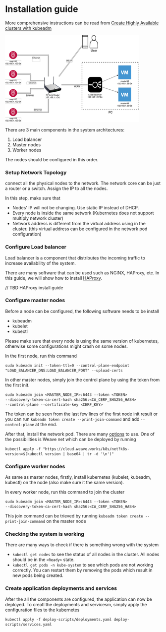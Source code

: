 # Installation guide

More comprehensive instructions can be read from 
[Create Highly Available clusters with kubeadm](https://kubernetes.io/docs/setup/production-environment/tools/kubeadm/high-availability/) 

![](architecture.png)

There are 3 main components in the system architectures:
1. Load balancer
2. Master nodes
3. Worker nodes

The nodes should be configured in this order.

### Setup Network Topology
connect all the physical nodes to the network. The network core can be just a router or a switch.
Assign the IP to all the nodes.

In this step, make sure that
- Nodes' IP will not be changing. Use static IP instead of DHCP.
- Every node is inside the same setwork (Kubernetes does not support multiply network cluster)
- Network address is different from the virtual address using in the cluster. 
(this virtual address can be configured in the network pod configuration)

### Configure Load balancer
Load balancer is a component that distributes the incoming traffic to increase availability of the system.

There are many software that can be used such as NGINX, HAProxy, etc. In this guide, we will show how to install
[HAProxy](http://www.haproxy.org/).

// TBD HAProxy install guide

### Configure master nodes
Before a node can be configured, the following software needs to be install
- kubeadm 
- kubelet
- kubectl

Please make sure that every node is using the same version of kubernetes,
otherwise some configurations might crash on some nodes.

In the first node, run this command
``` 
sudo kubeadm init --token-ttl=0 --control-plane-endpoint "LOAD_BALANCER_DNS:LOAD_BALANCER_PORT" --upload-certs
```

In other master nodes, simply join the control plane by using the token from the first init.
```
sudo kubeadm join <MASTER_NODE_IP>:6443 --token <TOKEN>
--discovery-token-ca-cert-hash sha256:<CA_CERF_SHA256_HASH> 
--control-plane --certificate-key <CERF_KEY>
```
The token can be seen from the last few lines of the first node init result 
or you can run `kubeadm token create --print-join-command` and add `--control-plane` at the end.

After that, install the network pod. There are many [options]() to use. 
One of the possibilities is Weave net which can be deployed by running
``` 
kubectl apply -f "https://cloud.weave.works/k8s/net?k8s-version=$(kubectl version | base64 | tr -d '\n')" 
```

### Configure worker nodes
As same as master nodes, firstly, install kubernetes (kubelet, kubeadm, kubectl) on the node
(also make sure it the same version).

In every worker node, run this command to join the cluster
```
sudo kubeadm join <MASTER_NODE_IP>:6443 --token <TOKEN>
--discovery-token-ca-cert-hash sha256:<CA_CERF_SHA256_HASH>
```

This join command can be trieved by running `kubeadm token create --print-join-command` on the master node

### Checking the system is working
There are many ways to check if there is something wrong with the system
- `kubectl get nodes` to see the status of all nodes in the cluster. 
All nodes should be in the `<Ready>` state.
- `kubectl get pods -n kube-system` to see which pods are not working correctly.
You can restart them by removing the pods which result in new pods being created.

### Create application deployments and services
After the all the components are configured, the application can now be deployed.
To creatl the deployments and servicesm, simply apply the configuration files to the kubernetes
``` 
kubectl apply -f deploy-scripts/deployments.yaml deploy-scripts/services.yaml 
```
